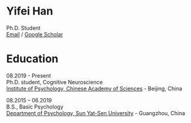 # Yifei Han
Ph.D. Student<br>
[Email](hanyf@psych.ac.cn) / [Google Scholar](https://scholar.google.com/citations?user=UOXgriEAAAAJ&hl=zh-CN)


# Education
08.2019 - Present<br>
Ph.D. student, Cognitive Neuroscience<br>
[Institute of Psychology, Chinese Academy of Sciences](http://psych.cas.cn/) - Beijing, China<br>

08.2015 – 06.2019<br>
B.S., Basic Psychology<br>
[Department of Psychology, Sun Yat-Sen University](https://psy.sysu.edu.cn/) - Guangzhou, China 





